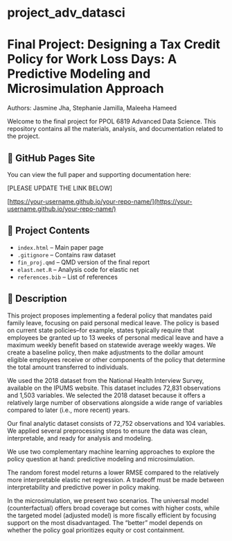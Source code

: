 # project_adv_datasci

# Final Project: Designing a Tax Credit Policy for Work Loss Days: A Predictive Modeling and Microsimulation Approach

Authors: Jasmine Jha, Stephanie Jamilla, Maleeha Hameed

Welcome to the final project for PPOL 6819 Advanced Data Science. This repository contains all the materials, analysis, and documentation related to the project.

## 🔗 GitHub Pages Site

You can view the full paper and supporting documentation here:

[PLEASE UPDATE THE LINK BELOW]

[https://your-username.github.io/your-repo-name/](https://your-username.github.io/your-repo-name/)

## 📂 Project Contents

- `index.html` – Main paper page
- `.gitignore` – Contains raw dataset
- `fin_proj.qmd` – QMD version of the final report
- `elast.net.R` – Analysis code for elastic net
- `references.bib` – List of references

## 📝 Description

This project proposes implementing a federal policy that mandates paid family leave, focusing on paid personal medical leave. The policy is based on current state policies–for example, states typically require that employees be granted up to 13 weeks of personal medical leave and have a maximum weekly benefit based on statewide average weekly wages. We create a baseline policy, then make adjustments to the dollar amount eligible employees receive or other components of the policy that determine the total amount transferred to individuals.

We used the 2018 dataset from the National Health Interview Survey, available on the IPUMS website. This dataset includes 72,831 observations and 1,503 variables. We selected the 2018 dataset because it offers a relatively large number of observations alongside a wide range of variables compared to later (i.e., more recent) years.

Our final analytic dataset consists of 72,752 observations and 104 variables. We applied several preprocessing steps to ensure the data was clean, interpretable, and ready for analysis and modeling.

We use two complementary machine learning approaches to explore the policy question at hand: predictive modeling and microsimulation. 

The random forest model returns a lower RMSE compared to the relatively more interpretable elastic net regression. A  tradeoff must be made between interpretability and predictive power in policy making. 

In the microsimulation, we present two scenarios. The universal model (counterfactual) offers broad coverage but comes with higher costs, while the targeted model (adjusted model) is more fiscally efficient by focusing support on the most disadvantaged. The “better” model depends on whether the policy goal prioritizes equity or cost containment.

